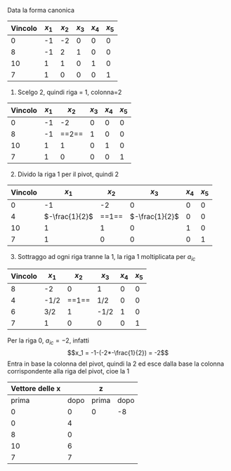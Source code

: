 Data la forma canonica

| Vincolo | $x_1$ | $x_2$ | $x_3$ | $x_4$ | $x_5$ |
| ------- | ----- | ----- | ----- | ----- | ----- |
| 0       | -1    | -2    | 0     | 0     | 0     |
| 8       | -1    | 2     | 1     | 0     | 0     |
| 10      | 1     | 1     | 0     | 1     | 0     |
| 7       | 1     | 0     | 0     | 0     | 1     |

1. Scelgo 2, quindi riga = 1, colonna=2

| Vincolo | $x_1$ | $x_2$ | $x_3$ | $x_4$ | $x_5$ |
| ------- | ----- | ----- | ----- | ----- | ----- |
| 0       | -1    | -2    | 0     | 0     | 0     |
| 8       | -1    | ==2== | 1     | 0     | 0     |
| 10      | 1     | 1     | 0     | 1     | 0     |
| 7       | 1     | 0     | 0     | 0     | 1     |

2. Divido la riga 1 per il pivot, quindi 2

| Vincolo | $x_1$          | $x_2$ | $x_3$          | $x_4$ | $x_5$ |
| ------- | -------------- | ----- | -------------- | ----- | ----- |
| 0       | -1             | -2    | 0              | 0     | 0     |
| 4       | $-\frac{1}{2}$ | ==1== | $-\frac{1}{2}$ | 0     | 0     |
| 10      | 1              | 1     | 0              | 1     | 0     |
| 7       | 1              | 0     | 0              | 0     | 1     |

3. Sottraggo ad ogni riga tranne la 1, la riga 1 moltiplicata per $a_{ic}$

| Vincolo | $x_1$ | $x_2$ | $x_3$ | $x_4$ | $x_5$ |
| ------- | ----- | ----- | ----- | ----- | ----- |
| 8       | -2    | 0     | 1     | 0     | 0     |
| 4       | -1/2  | ==1== | 1/2   | 0     | 0     |
| 6       | 3/2   | 1     | -1/2  | 1     | 0     |
| 7       | 1     | 0     | 0     | 0     | 1     |

Per la riga 0, $a_{ic}=-2$, infatti $$x_1 =  -1-(-2*-\frac{1}{2}) = -2$$
Entra in base la colonna del pivot, quindi la 2 ed esce dalla base la colonna corrispondente alla riga del pivot, cioe la 1

| Vettore delle x | |  z   |  |
| --------------- | ---| --- | --- |
| prima | dopo | prima | dopo | 
| 0     | 0    | 0 | -8 | 
| 0     | 4    | | |
| 8     | 0    | | |
| 10    | 6    | | |
| 7     | 7    |                |     |
